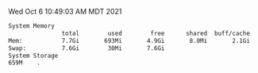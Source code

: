 Wed Oct  6 10:49:03 AM MDT 2021
```bash
System Memory
               total        used        free      shared  buff/cache   available
Mem:           7.7Gi       693Mi       4.9Gi       8.0Mi       2.1Gi       6.7Gi
Swap:          7.6Gi        30Mi       7.6Gi
System Storage
659M	.
```
```bash
